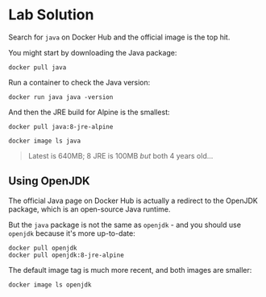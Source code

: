 # Lab Solution

Search for `java` on Docker Hub and the official image is the top hit.

You might start by downloading the Java package:

```
docker pull java
```

Run a container to check the Java version:

```
docker run java java -version
```

And then the JRE build for Alpine is the smallest:

```
docker pull java:8-jre-alpine
```

```
docker image ls java
```

> Latest is 640MB; 8 JRE is 100MB *but* both 4 years old...

## Using OpenJDK

The official Java page on Docker Hub is actually a redirect to the OpenJDK package, which is an open-source Java runtime.

But the `java` package is not the same as `openjdk` - and you should use `openjdk` because it's more up-to-date:

```
docker pull openjdk
docker pull openjdk:8-jre-alpine
```

The default image tag is much more recent, and both images are smaller:

```
docker image ls openjdk
```
